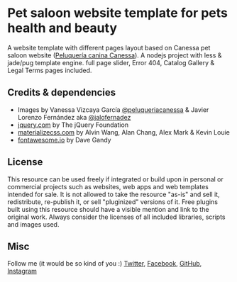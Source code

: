 # Pet saloon website template for pets health and beauty

A website template with different pages layout based on Canessa pet saloon website ([Peluquería canina Canessa](http://peluqueriacanessa.com/)). A nodejs project with less & jade/pug template engine. full page slider, Error 404, Catalog Gallery & Legal Terms pages included.

## Credits & dependencies

- Images by Vanessa Vizcaya García [@peluqueriacanessa](https://www.instagram.com/peluqueriacanessa/) & Javier Lorenzo Fernández aka [@jalofernadez](http://www.arted.es/)
- [jquery.com](http://jquery.com/) by The jQuery Foundation
- [materializecss.com](http://materializecss.com/) by Alvin Wang, Alan Chang, Alex Mark & 
Kevin Louie
- [fontawesome.io](http://fontawesome.io/) by Dave Gandy

## License

This resource can be used freely if integrated or build upon in personal or commercial projects such as websites, web apps and web templates intended for sale. It is not allowed to take the resource "as-is" and sell it, redistribute, re-publish it, or sell "pluginized" versions of it. Free plugins built using this resource should have a visible mention and link to the original work. Always consider the licenses of all included libraries, scripts and images used.

## Misc 

Follow me (it would be so kind of you :) [Twitter](http://www.twitter.com/jalofernandez), [Facebook](http://www.facebook.com/jalofernandez), [GitHub](https://github.com/jalofernandez), [Instagram](https://www.instagram.com/jalofernandez/)